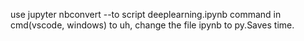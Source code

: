 use jupyter nbconvert --to script deeplearning.ipynb command in cmd(vscode, windows) to uh, change the file ipynb to py.Saves time.
